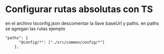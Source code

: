 # Configurar rutas absolutas con TS
en el archivo tsconfig.json descomentar la llave baseUrl y paths. en paths se agregan las rutas 
ejemplo 
```
"paths": {
      "@config/*": ["./src/common/config/*"]
    }, 
```
